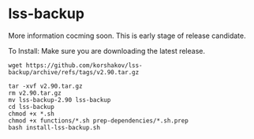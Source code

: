 # lss-backup

More information cocming soon. This is early stage of release candidate.

To Install:
Make sure you are downloading the latest release.
```
wget https://github.com/korshakov/lss-backup/archive/refs/tags/v2.90.tar.gz
```
```
tar -xvf v2.90.tar.gz
rm v2.90.tar.gz
mv lss-backup-2.90 lss-backup
cd lss-backup
chmod +x *.sh
chmod +x functions/*.sh prep-dependencies/*.sh.prep
bash install-lss-backup.sh
```
